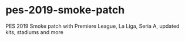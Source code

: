 # pes-2019-smoke-patch
PES 2019 Smoke patch with Premiere League, La Liga, Seria A, updated kits, stadiums and more
